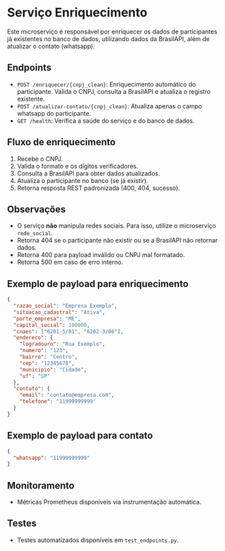 # Serviço Enriquecimento

Este microserviço é responsável por enriquecer os dados de participantes já existentes no banco de dados, utilizando dados da BrasilAPI, além de atualizar o contato (whatsapp).

## Endpoints

- `POST /enriquecer/{cnpj_clean}`: Enriquecimento automático do participante. Valida o CNPJ, consulta a BrasilAPI e atualiza o registro existente.
- `POST /atualizar-contato/{cnpj_clean}`: Atualiza apenas o campo whatsapp do participante.
- `GET /health`: Verifica a saúde do serviço e do banco de dados.

## Fluxo de enriquecimento
1. Recebe o CNPJ.
2. Valida o formato e os dígitos verificadores.
3. Consulta a BrasilAPI para obter dados atualizados.
4. Atualiza o participante no banco (se já existir).
5. Retorna resposta REST padronizada (400, 404, sucesso).

## Observações
- O serviço **não** manipula redes sociais. Para isso, utilize o microserviço `rede_social`.
- Retorna 404 se o participante não existir ou se a BrasilAPI não retornar dados.
- Retorna 400 para payload inválido ou CNPJ mal formatado.
- Retorna 500 em caso de erro interno.

## Exemplo de payload para enriquecimento
```json
{
  "razao_social": "Empresa Exemplo",
  "situacao_cadastral": "Ativa",
  "porte_empresa": "ME",
  "capital_social": 100000,
  "cnaes": ["6201-5/01", "6202-3/00"],
  "endereco": {
    "logradouro": "Rua Exemplo",
    "numero": "123",
    "bairro": "Centro",
    "cep": "12345678",
    "municipio": "Cidade",
    "uf": "SP"
  },
  "contato": {
    "email": "contato@empresa.com",
    "telefone": "11999999999"
  }
}
```

## Exemplo de payload para contato
```json
{
  "whatsapp": "11999999999"
}
```

## Monitoramento
- Métricas Prometheus disponíveis via instrumentação automática.

## Testes
- Testes automatizados disponíveis em `test_endpoints.py`.